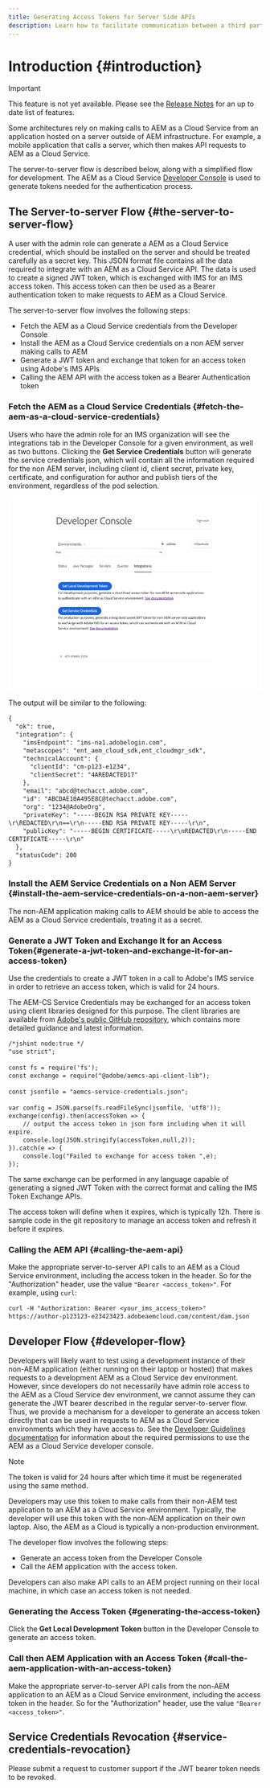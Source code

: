 ```yaml
---
title: Generating Access Tokens for Server Side APIs
description: Learn how to facilitate communication between a third party server and AEM as a Cloud Service by generating a secure JWT Token
---
```


# Introduction {#introduction}

>[!IMPORTANT]
>
>This feature is not yet available. Please see the [Release Notes](/help/release-notes/release-notes-cloud/release-notes-current.md) for an up to date list of features.

Some architectures rely on making calls to AEM as a Cloud Service from an application hosted on a server outside of AEM infrastructure. For example, a mobile application that calls a server, which then makes API requests to AEM as a Cloud Service.

The server-to-server flow is described below, along with a simplified flow for development. The AEM as a Cloud Service [Developer Console](development-guidelines.md#crxde-lite-and-developer-console) is used to generate tokens needed for the authentication process.

## The Server-to-server Flow {#the-server-to-server-flow}

A user with the admin role can generate a AEM as a Cloud Service credential, which should be installed on the server and should be treated carefully as a secret key. This JSON format file contains all the data required to integrate with an AEM as a Cloud Service API. The data is used to create a signed JWT token, which is exchanged with IMS for an IMS access token. This access token can then be used as a Bearer authentication token to make requests to AEM as a Cloud Service.

The server-to-server flow involves the following steps:

* Fetch the AEM as a Cloud Service credentials from the Developer Console
* Install the AEM as a Cloud Service credentials on a non AEM server making calls to AEM
* Generate a JWT token and exchange that token for an access token using Adobe's IMS APIs
* Calling the AEM API with the access token as a Bearer Authentication token

### Fetch the AEM as a Cloud Service Credentials {#fetch-the-aem-as-a-cloud-service-credentials}

Users who have the admin role for an IMS organization will see the integrations tab in the Developer Console for a given environment, as well as two buttons. Clicking the **Get Service Credentials** button will generate the service credentials json, which will contain all the information required for the non AEM server, including client id, client secret, private key, certificate, and configuration for author and publish tiers of the environment, regardless of the pod selection.

![JWT Generation](assets/JWTtoken3.png)

The output will be similar to the following:

```
{
  "ok": true,
  "integration": {
    "imsEndpoint": "ims-na1.adobelogin.com",
    "metascopes": "ent_aem_cloud_sdk,ent_cloudmgr_sdk",
    "technicalAccount": {
      "clientId": "cm-p123-e1234",
      "clientSecret": "4AREDACTED17"
    },
    "email": "abcd@techacct.adobe.com",
    "id": "ABCDAE10A495E8C@techacct.adobe.com",
    "org": "1234@AdobeOrg",
    "privateKey": "-----BEGIN RSA PRIVATE KEY-----\r\REDACTED\r\n==\r\n-----END RSA PRIVATE KEY-----\r\n",
    "publicKey": "-----BEGIN CERTIFICATE-----\r\nREDACTED\r\n-----END CERTIFICATE-----\r\n"
  },
  "statusCode": 200
}
```

### Install the AEM Service Credentials on a Non AEM Server {#install-the-aem-service-credentials-on-a-non-aem-server}

The non-AEM application making calls to AEM should be able to access the AEM as a Cloud Service credentials, treating it as a secret.

### Generate a JWT Token and Exchange It for an Access Token{#generate-a-jwt-token-and-exchange-it-for-an-access-token}

Use the credentials to create a JWT token in a call to Adobe's IMS service in order to retrieve an access token, which is valid for 24 hours.

The AEM-CS Service Credentials may be exchanged for an access token using client libraries designed for this purpose. The client libraries are available from [Adobe's public GitHub repository](https://github.com/adobe/aemcs-api-client-lib), which contains more detailed guidance and latest information.

```
/*jshint node:true */
"use strict";

const fs = require('fs');
const exchange = require("@adobe/aemcs-api-client-lib");

const jsonfile = "aemcs-service-credentials.json";

var config = JSON.parse(fs.readFileSync(jsonfile, 'utf8'));
exchange(config).then(accessToken => {
    // output the access token in json form including when it will expire.
    console.log(JSON.stringify(accessToken,null,2));
}).catch(e => {
    console.log("Failed to exchange for access token ",e);
});
```

The same exchange can be performed in any language capable of generating a signed JWT Token with the correct format and calling the IMS Token Exchange APIs.

The access token will define when it expires, which is typically 12h. There is sample code in the git repository to manage an access token and refresh it before it expires.

### Calling the AEM API {#calling-the-aem-api}

Make the appropriate server-to-server API calls to an AEM as a Cloud Service environment, including the access token in the header. So for the "Authorization" header, use the value `"Bearer <access_token>"`. For example, using `curl`:

```curlc
curl -H "Authorization: Bearer <your_ims_access_token>" https://author-p123123-e23423423.adobeaemcloud.com/content/dam.json
```

## Developer Flow {#developer-flow}

Developers will likely want to test using a development instance of their non-AEM application (either running on their laptop or hosted) that makes requests to a development AEM as a Cloud Service dev environment. However, since developers do not necessarily have admin role access to the AEM as a Cloud Service dev environment, we cannot assume they can generate the JWT bearer described in the regular server-to-server flow. Thus, we provide a mechanism for a developer to generate an access token directly that can be used in requests to AEM as a Cloud Service environments which they have access to. See the [Developer Guidelines documentation](/help/implementing/developing/introduction/development-guidelines.md) for information about the required permissions to use the AEM as a Cloud Service developer console.

>[!NOTE]
>
>The token is valid for 24 hours after which time it must be regenerated using the same method.

Developers may use this token to make calls from their non-AEM test application to an AEM as a Cloud Service environment. Typically, the developer will use this token with the non-AEM application on their own laptop. Also, the AEM as a Cloud is typically a non-production environment.

The developer flow involves the following steps:

* Generate an access token from the Developer Console
* Call the AEM application with the access token.

Developers can also make API calls to an AEM project running on their local machine, in which case an access token is not needed.

### Generating the Access Token {#generating-the-access-token}

Click the **Get Local Development Token** button in the Developer Console to generate an access token.

### Call then AEM Application with an Access Token {#call-the-aem-application-with-an-access-token}

Make the appropriate server-to-server API calls from the non-AEM application to an AEM as a Cloud Service environment, including the access token in the header. So for the "Authorization" header, use the value `"Bearer <access_token>"`.

## Service Credentials Revocation {#service-credentials-revocation}

Please submit a request to customer support if the JWT bearer token needs to be revoked.